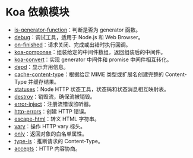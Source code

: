 # Koa 依赖模块

- [is-generator-function](https://github.com/mingmingwon/koa-source-analysis/blob/master/dependencies/is-generator-function.md)：判断是否为 generator 函数。
- [debug](https://github.com/mingmingwon/koa-source-analysis/blob/master/dependencies/debug.md)：调试工具，适用于 Node.js 和 Web Browser。
- [on-finished](https://github.com/mingmingwon/koa-source-analysis/blob/master/dependencies/on-finished.md)：请求关闭、完成或出错时执行回调。
- [koa-componse](https://github.com/mingmingwon/koa-source-analysis/blob/master/dependencies/koa-compose.md)：组装给定的中间件数组，返回组装后的中间件。
- [koa-convert](https://github.com/mingmingwon/koa-source-analysis/blob/master/dependencies/koa-convert.md)：实现 generator 中间件和 promise 中间件相互转化。
- [depd](https://github.com/mingmingwon/koa-source-analysis/blob/master/dependencies/depd.md)：显示弃用信息。
- [cache-content-type](https://github.com/mingmingwon/koa-source-analysis/blob/master/dependencies/cache-content-type.md)：根据给定 MIME 类型或扩展名创建完整的 Content-Type 并缓存结果。
- [statuses](https://github.com/mingmingwon/koa-source-analysis/blob/master/dependencies/statuses.md)：Node HTTP 状态工具，状态码和状态消息相互映射表。
- [destroy](https://github.com/mingmingwon/koa-source-analysis/blob/master/dependencies/destroy.md)：销毁流，确保流被销毁。
- [error-inject](https://github.com/mingmingwon/koa-source-analysis/blob/master/dependencies/error-inject.md)：注册流错误监听器。
- [http-errors](https://github.com/mingmingwon/koa-source-analysis/blob/master/dependencies/http-errors.md)：创建 HTTP 错误。
- [escape-html](https://github.com/mingmingwon/koa-source-analysis/blob/master/dependencies/escape-html.md)：转义 HTML 字符串。
- [vary](https://github.com/mingmingwon/koa-source-analysis/blob/master/dependencies/vary.md)：操作 HTTP vary 标头。
- [only](https://github.com/mingmingwon/koa-source-analysis/blob/master/dependencies/only.md)：返回对象的白名单属性。
- [type-is](https://github.com/mingmingwon/koa-source-analysis/blob/master/dependencies/type-is.md)：推断请求的 Content-Type。
- [accepts](https://github.com/mingmingwon/koa-source-analysis/blob/master/dependencies/accepts.md)：HTTP 内容协商。